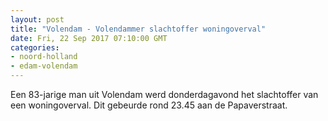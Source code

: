 ```yaml
---
layout: post
title: "Volendam - Volendammer slachtoffer woningoverval"
date: Fri, 22 Sep 2017 07:10:00 GMT
categories: 
- noord-holland 
- edam-volendam 
---
```


Een 83-jarige man uit Volendam werd donderdagavond het slachtoffer van een woningoverval. Dit gebeurde rond 23.45 aan de Papaverstraat.
